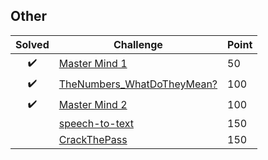 ## Other

| Solved | Challenge | Point |
| :------: | --------- | ----- |
| :heavy_check_mark: | [Master Mind 1](master-mind-1-50) | 50 |
| :heavy_check_mark: | [TheNumbers_WhatDoTheyMean?](thenumbers_whatdotheymean-100) | 100 |
| :heavy_check_mark: | [Master Mind 2](master-mind-2) | 100 |
|  | [speech-to-text](speech-to-text-150) | 150 |
|  | [CrackThePass](crackthepass-150) | 150 |
